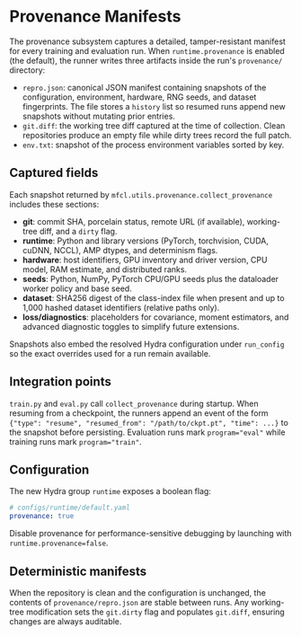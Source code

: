 # Provenance Manifests

The provenance subsystem captures a detailed, tamper-resistant manifest for
every training and evaluation run. When `runtime.provenance` is enabled (the
default), the runner writes three artifacts inside the run's
`provenance/` directory:

- `repro.json`: canonical JSON manifest containing snapshots of the
  configuration, environment, hardware, RNG seeds, and dataset fingerprints.
  The file stores a `history` list so resumed runs append new snapshots without
  mutating prior entries.
- `git.diff`: the working tree diff captured at the time of collection.
  Clean repositories produce an empty file while dirty trees record the full
  patch.
- `env.txt`: snapshot of the process environment variables sorted by key.

## Captured fields

Each snapshot returned by `mfcl.utils.provenance.collect_provenance` includes
these sections:

- **git**: commit SHA, porcelain status, remote URL (if available),
  working-tree diff, and a `dirty` flag.
- **runtime**: Python and library versions (PyTorch, torchvision, CUDA,
  cuDNN, NCCL), AMP dtypes, and determinism flags.
- **hardware**: host identifiers, GPU inventory and driver version, CPU
  model, RAM estimate, and distributed ranks.
- **seeds**: Python, NumPy, PyTorch CPU/GPU seeds plus the dataloader worker
  policy and base seed.
- **dataset**: SHA256 digest of the class-index file when present and up to
  1,000 hashed dataset identifiers (relative paths only).
- **loss/diagnostics**: placeholders for covariance, moment estimators, and
  advanced diagnostic toggles to simplify future extensions.

Snapshots also embed the resolved Hydra configuration under `run_config` so the
exact overrides used for a run remain available.

## Integration points

`train.py` and `eval.py` call `collect_provenance` during startup. When
resuming from a checkpoint, the runners append an event of the form
`{"type": "resume", "resumed_from": "/path/to/ckpt.pt", "time": ...}` to the
snapshot before persisting. Evaluation runs mark `program="eval"` while
training runs mark `program="train"`.

## Configuration

The new Hydra group `runtime` exposes a boolean flag:

```yaml
# configs/runtime/default.yaml
provenance: true
```

Disable provenance for performance-sensitive debugging by launching with
`runtime.provenance=false`.

## Deterministic manifests

When the repository is clean and the configuration is unchanged, the contents
of `provenance/repro.json` are stable between runs. Any working-tree
modification sets the `git.dirty` flag and populates `git.diff`, ensuring
changes are always auditable.
